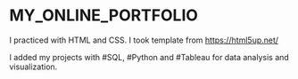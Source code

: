 # MY_ONLINE_PORTFOLIO

I practiced with HTML and CSS.
I took template from https://html5up.net/ 

I added my projects with #SQL, #Python and #Tableau for data analysis and visualization.
